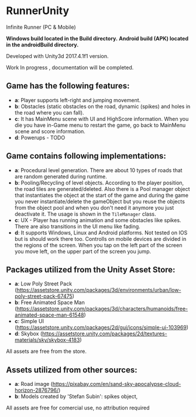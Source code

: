 # RunnerUnity
Infinite Runner (PC &amp; Mobile)

**Windows build located in the Build directory.**
**Android build (APK) located in the androidBuild directory.**

Developed with Unity3d 2017.4.1f1 version.

Work In progress , documentation will be completed.


Game has the following features:
------------
- **a**: Player supports left-right and jumping movement.
- **b**: Obstacles (static obstacles on the road, dynamic (spikes) and holes in the road where you can fall).
- **c**: It has MainMenu scene with UI and HighScore information. When you die you have in-Game menu to restart the game, go back to 
MainMenu scene and score information.
- **d**: Powerups - TODO

Game contains following implementations:
------------
- **a**: Procedural level generation. There are about 10 types of roads that are random generated during runtime.
- **b**: Pooling/Recycling of level objects. According to the player position, the road tiles are generated/deleted. Also there is
a Pool manager object that instantiates the object at the start of the game and during the game you never instantiate/delete
the gameObject but you reuse the objects from the object pool and when you don't need it anymore you just deactivate it.
The usage is shown in the `TileManager` class.
- **c**: UX - Player has running animation and some obstacles like spikes. There are also transitions in the UI menu like fading.
- **d**: It supports Windows, Linux and Android platforms. Not tested on IOS but is should work there too.
Controlls on mobile devices are divided in the regions of the screen. When you tap on the left part of the screen you move left,
on the upper part of the screen you jump.

Packages utilized from the Unity Asset Store:
------------
- **a**: Low Poly Street Pack (https://assetstore.unity.com/packages/3d/environments/urban/low-poly-street-pack-67475)
- **b**: Free Animated Space Man (https://assetstore.unity.com/packages/3d/characters/humanoids/free-animated-space-man-61548)
- **c**: Simple UI (https://assetstore.unity.com/packages/2d/gui/icons/simple-ui-103969)
- **d**: Skybox (https://assetstore.unity.com/packages/2d/textures-materials/sky/skybox-4183)

All assets are free from the store.

Assets utilized from other sources:
------------
- **a**: Road image (https://pixabay.com/en/sand-sky-apocalypse-cloud-horizon-2876796/)
- **b**: Models created by 'Stefan Subin': spikes object,

All assets are free for comercial use, no attribution required
